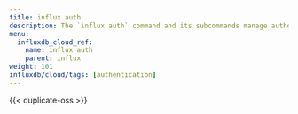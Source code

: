 ```yaml
---
title: influx auth
description: The `influx auth` command and its subcommands manage authorizations in InfluxDB.
menu:
  influxdb_cloud_ref:
    name: influx auth
    parent: influx
weight: 101
influxdb/cloud/tags: [authentication]
---
```


{{< duplicate-oss >}}
